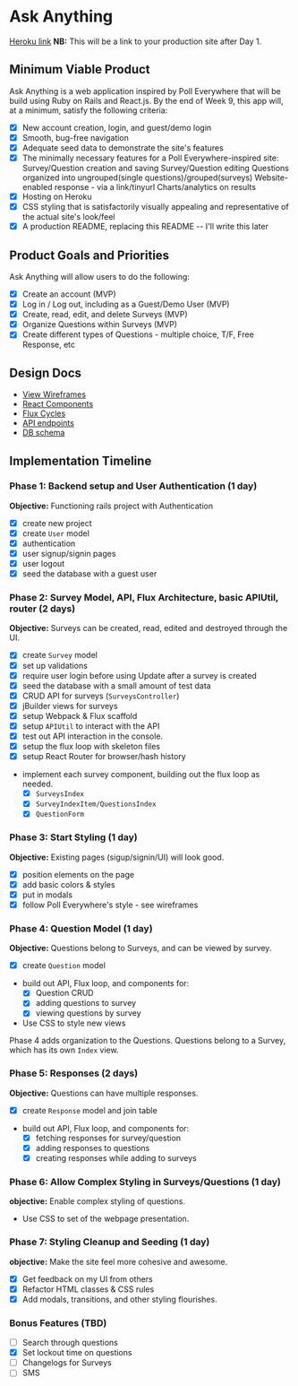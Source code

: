 # Ask Anything

[Heroku link][heroku] **NB:** This will be a link to your production site after Day 1.

[heroku]: http://ask--anything.herokuapp.com/#/

## Minimum Viable Product

Ask Anything is a web application inspired by Poll Everywhere that will be build using Ruby on Rails and React.js.  By the end of Week 9, this app will, at a minimum, satisfy the following criteria:

- [x] New account creation, login, and guest/demo login
- [X] Smooth, bug-free navigation
- [X] Adequate seed data to demonstrate the site's features
- [X] The minimally necessary features for a Poll Everywhere-inspired site:
            Survey/Question creation and saving
            Survey/Question editing
            Questions organized into ungrouped(single questions)/grouped(surveys)
            Website-enabled response - via a link/tinyurl
            Charts/analytics on results
- [X] Hosting on Heroku
- [X] CSS styling that is satisfactorily visually appealing and representative of the actual site's look/feel
- [X] A production README, replacing this README -- I'll write this later

## Product Goals and Priorities

Ask Anything will allow users to do the following:

- [X] Create an account (MVP)
- [x] Log in / Log out, including as a Guest/Demo User (MVP)
- [x] Create, read, edit, and delete Surveys (MVP)
- [x] Organize Questions within Surveys (MVP)
- [X] Create different types of Questions - multiple choice, T/F, Free Response, etc

## Design Docs
* [View Wireframes][views]
* [React Components][components]
* [Flux Cycles][flux-cycles]
* [API endpoints][api-endpoints]
* [DB schema][schema]

[views]: ./docs/views.md
[components]: ./docs/components.md
[flux-cycles]: ./docs/flux-cycles.md
[api-endpoints]: ./docs/api-endpoints.md
[schema]: ./docs/schema.md

## Implementation Timeline

### Phase 1: Backend setup and User Authentication (1 day)

**Objective:** Functioning rails project with Authentication

- [X] create new project
- [X] create `User` model
- [X] authentication
- [X] user signup/signin pages
- [X] user logout
- [X] seed the database with a guest user

### Phase 2: Survey Model, API, Flux Architecture, basic APIUtil, router (2 days)

**Objective:** Surveys can be created, read, edited and destroyed through
the UI.

- [X] create `Survey` model
- [X] set up validations
- [x] require user login before using Update after a survey is created
- [X] seed the database with a small amount of test data
- [x] CRUD API for surveys (`SurveysController`)
- [X] jBuilder views for surveys
- [X] setup Webpack & Flux scaffold
- [X] setup `APIUtil` to interact with the API
- [X] test out API interaction in the console.
- [x] setup the flux loop with skeleton files
- [x] setup React Router for browser/hash history
- implement each survey component, building out the flux loop as needed.
  - [x] `SurveysIndex`
  - [x] `SurveyIndexItem/QuestionsIndex`
  - [x] `QuestionForm`

### Phase 3: Start Styling (1 day)

**Objective:** Existing pages (sigup/signin/UI) will look good.

- [x] position elements on the page
- [X] add basic colors & styles
- [X] put in modals
- [X] follow Poll Everywhere's style - see wireframes

### Phase 4: Question Model (1 day)

**Objective:** Questions belong to Surveys, and can be viewed by survey.

- [x] create `Question` model
- build out API, Flux loop, and components for:
  - [X] Question CRUD
  - [X] adding questions to survey
  - [X] viewing questions by survey
- Use CSS to style new views

Phase 4 adds organization to the Questions. Questions belong to a Survey, which has its own `Index` view.

### Phase 5: Responses (2 days)

**Objective:** Questions can have multiple responses.

- [X] create `Response` model and join table
- build out API, Flux loop, and components for:
  - [X] fetching responses for survey/question
  - [X] adding responses to questions
  - [X] creating responses while adding to surveys

### Phase 6: Allow Complex Styling in Surveys/Questions (1 day)

**objective:** Enable complex styling of questions.

- Use CSS to set of the webpage presentation.

### Phase 7: Styling Cleanup and Seeding (1 day)

**objective:** Make the site feel more cohesive and awesome.

- [X] Get feedback on my UI from others
- [X] Refactor HTML classes & CSS rules
- [X] Add modals, transitions, and other styling flourishes.

### Bonus Features (TBD)
- [ ] Search through questions
- [X] Set lockout time on questions
- [ ] Changelogs for Surveys
- [ ] SMS

[phase-one]: ./docs/phases/phase1.md
[phase-two]: ./docs/phases/phase2.md
[phase-three]: ./docs/phases/phase3.md
[phase-four]: ./docs/phases/phase4.md
[phase-five]: ./docs/phases/phase5.md
[phase-six]: ./docs/phases/phase6.md
[phase-seven]: ./docs/phases/phase7.md
